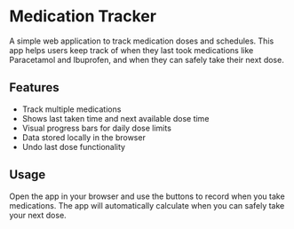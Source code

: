 
# Medication Tracker

A simple web application to track medication doses and schedules. This app helps users keep track of when they last took medications like Paracetamol and Ibuprofen, and when they can safely take their next dose.

## Features

- Track multiple medications
- Shows last taken time and next available dose time
- Visual progress bars for daily dose limits
- Data stored locally in the browser
- Undo last dose functionality

## Usage

Open the app in your browser and use the buttons to record when you take medications. The app will automatically calculate when you can safely take your next dose.

